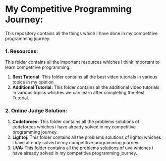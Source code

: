 # My Competitive Programming Journey:
This repository contains all the things which I have done in my competitive programming journey.
### 1. Resources:
This folder contains all the important resources whiches i think important to learn competitive programming.
  1. **Best Tutorial:**
  This folder contains all the best video tutorials in various topics in my opinion.
  2. **Additional Tutorial:**
  This folder contains all the additional video tutorials in various topics whiches we can learn after completing the Best Tutorial.
### 2. Online Judge Solution:
  1. **Codeforces:** This folder contains all the problems solutions of codeforces whiches i have already solved in my competitive programming journey.
  2. **Lightoj:** This folder contains all the problems solutions of lightoj whiches i have already solved in my competitive programming journey.
  3. **UVA:** This folder contains all the problems solutions of uva whiches i have already solved in my competitive programming journey.
